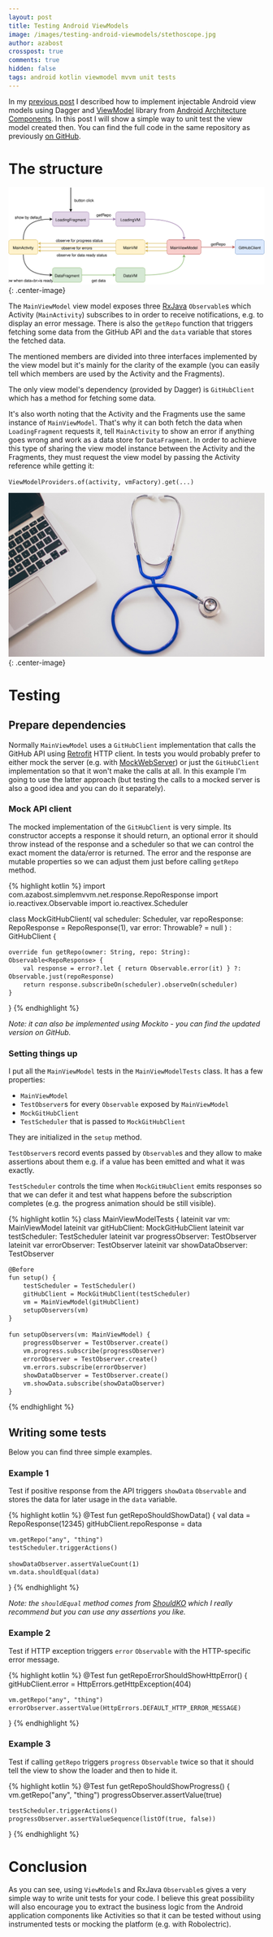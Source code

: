 ```yaml
---
layout: post
title: Testing Android ViewModels
image: /images/testing-android-viewmodels/stethoscope.jpg
author: azabost
crosspost: true
comments: true
hidden: false
tags: android kotlin viewmodel mvvm unit tests
---
```


In my [previous post](https://brightinventions.pl/blog/injectable-android-viewmodels/) I described how to implement injectable Android view models using Dagger and [ViewModel](https://developer.android.com/topic/libraries/architecture/viewmodel.html) library from [Android Architecture Components](https://developer.android.com/topic/libraries/architecture/index.html). In this post I will show a simple way to unit test the view model created then. You can find the full code in the same repository as previously [on GitHub](https://github.com/azabost/simple-mvvm-example/tree/7b051fd7a16853e3d9655767a887d9a830133d2d).

# The structure #

![Structure](/images/testing-android-viewmodels/structure.svg){: .center-image}

The `MainViewModel` view model exposes three [RxJava](https://github.com/ReactiveX/RxJava) `Observable`s which Activity (`MainActivity`) subscribes to in order to receive notifications, e.g. to display an error message. There is also the `getRepo` function that triggers fetching some data from the GitHub API and the `data` variable that stores the fetched data.

The mentioned members are divided into three interfaces implemented by the view model but it's mainly for the clarity of the example (you can easily tell which members are used by the Activity and the Fragments).

The only view model's dependency (provided by Dagger) is `GitHubClient` which has a method for fetching some data.

It's also worth noting that the Activity and the Fragments use the same instance of `MainViewModel`. That's why it can both fetch the data when `LoadingFragment` requests it, tell `MainActivity` to show an error if anything goes wrong and work as a data store for `DataFragment`. In order to achieve this type of sharing the view model instance between the Activity and the Fragments, they must request the view model by passing the Activity reference while getting it:

`ViewModelProviders.of(activity, vmFactory).get(...)`

![Stethoscope](/images/testing-android-viewmodels/stethoscope.jpg){: .center-image}

# Testing #

## Prepare dependencies ##

Normally `MainViewModel` uses a `GitHubClient` implementation that calls the GitHub API using [Retrofit](https://github.com/square/retrofit) HTTP client. In tests you would probably prefer to either mock the server (e.g. with [MockWebServer](https://github.com/square/okhttp/tree/master/mockwebserver)) or just the `GitHubClient` implementation so that it won't make the calls at all. In this example I'm going to use the latter approach (but testing the calls to a mocked server is also a good idea and you can do it separately).

### Mock API client ###

The mocked implementation of the `GitHubClient` is very simple. Its constructor accepts a response it should return, an optional error it should throw instead of the response and a scheduler so that we can control the exact moment the data/error is returned. The error and the response are mutable properties so we can adjust them just before calling `getRepo` method.

{% highlight kotlin %}
import com.azabost.simplemvvm.net.response.RepoResponse
import io.reactivex.Observable
import io.reactivex.Scheduler

class MockGitHubClient(
        val scheduler: Scheduler,
        var repoResponse: RepoResponse = RepoResponse(1),
        var error: Throwable? = null
) : GitHubClient {

    override fun getRepo(owner: String, repo: String): Observable<RepoResponse> {
        val response = error?.let { return Observable.error(it) } ?: Observable.just(repoResponse)
        return response.subscribeOn(scheduler).observeOn(scheduler)
    }
}
{% endhighlight %}

_Note: it can also be implemented using Mockito - you can find the updated version on GitHub._

### Setting things up ###

I put all the `MainViewModel` tests in the `MainViewModelTests` class. It has a few properties:

* `MainViewModel`
* `TestObserver`s for every `Observable` exposed by `MainViewModel`
* `MockGitHubClient`
* `TestScheduler` that is passed to `MockGitHubClient`

They are initialized in the `setup` method.

`TestObserver`s record events passed by `Observable`s and they allow to make assertions about them e.g. if a value has been emitted and what it was exactly.

`TestScheduler` controls the time when `MockGitHubClient` emits responses so that we can defer it and test what happens before the subscription completes (e.g. the progress animation should be still visible).

{% highlight kotlin %}
class MainViewModelTests {
    lateinit var vm: MainViewModel
    lateinit var gitHubClient: MockGitHubClient
    lateinit var testScheduler: TestScheduler
    lateinit var progressObserver: TestObserver<Boolean>
    lateinit var errorObserver: TestObserver<Int>
    lateinit var showDataObserver: TestObserver<Unit>

    @Before
    fun setup() {
        testScheduler = TestScheduler()
        gitHubClient = MockGitHubClient(testScheduler)
        vm = MainViewModel(gitHubClient)
        setupObservers(vm)
    }

    fun setupObservers(vm: MainViewModel) {
        progressObserver = TestObserver.create()
        vm.progress.subscribe(progressObserver)
        errorObserver = TestObserver.create()
        vm.errors.subscribe(errorObserver)
        showDataObserver = TestObserver.create()
        vm.showData.subscribe(showDataObserver)
    }
{% endhighlight %}

## Writing some tests ##

Below you can find three simple examples.

### Example 1 ###

Test if positive response from the API triggers `showData` `Observable` and stores the data for later usage in the `data` variable.

{% highlight kotlin %}
@Test
fun getRepoShouldShowData() {
    val data = RepoResponse(12345)
    gitHubClient.repoResponse = data

    vm.getRepo("any", "thing")
    testScheduler.triggerActions()

    showDataObserver.assertValueCount(1)
    vm.data.shouldEqual(data)
}
{% endhighlight %}

_Note: the `shouldEqual` method comes from [ShouldKO](https://github.com/miensol/shouldko) which I really recommend but you can use any assertions you like._

### Example 2 ###

Test if HTTP exception triggers `error` `Observable` with the HTTP-specific error message.

{% highlight kotlin %}
@Test
fun getRepoErrorShouldShowHttpError() {
    gitHubClient.error = HttpErrors.getHttpException(404)

    vm.getRepo("any", "thing")
    errorObserver.assertValue(HttpErrors.DEFAULT_HTTP_ERROR_MESSAGE)
}
{% endhighlight %}

### Example 3 ###

Test if calling `getRepo` triggers `progress` `Observable` twice so that it should tell the view to show the loader and then to hide it.

{% highlight kotlin %}
@Test
fun getRepoShouldShowProgress() {
    vm.getRepo("any", "thing")
    progressObserver.assertValue(true)

    testScheduler.triggerActions()
    progressObserver.assertValueSequence(listOf(true, false))
}
{% endhighlight %}

# Conclusion #

As you can see, using `ViewModel`s and RxJava `Observable`s gives a very simple way to write unit tests for your code. I believe this great possibility will also encourage you to extract the business logic from the Android application components like Activities so that it can be tested without using instrumented tests or mocking the platform (e.g. with Robolectric).
